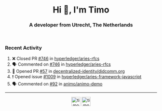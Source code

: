 <h1 align="center">Hi 👋, I'm Timo</h1>
<h3 align="center">A developer from Utrecht, The Netherlands</h3>
<br/>
<!-- https://github.com/rahuldkjain/github-profile-readme-generator --!>

<!--  <p align="left"><img src="https://github-readme-stats.vercel.app/api?username=timoglastra&show_icons=true&count_private=true&" alt="timoglastra" /></p> --!>

<!--
Github language stats
<p align="left"><img src="https://github-readme-stats.vercel.app/api/top-langs/?username=timoglastra&layout=compact" alt="timoglastra" /><p>
-->

<!-- Codestats language stats -->
<!-- <p align="left"><img src="https://codestats-readme.vercel.app/api/top-langs/?username=timoglastra&layout=compact&language_count=12" alt="timoglastra" /><p>    --!>
  
<h3>Recent Activity</h3>

<!--START_SECTION:activity-->
1. ❌ Closed PR [#746](https://github.com/hyperledger/aries-rfcs/pull/746) in [hyperledger/aries-rfcs](https://github.com/hyperledger/aries-rfcs)
2. 🗣 Commented on [#746](https://github.com/hyperledger/aries-rfcs/issues/746) in [hyperledger/aries-rfcs](https://github.com/hyperledger/aries-rfcs)
3. 💪 Opened PR [#57](https://github.com/decentralized-identity/didcomm.org/pull/57) in [decentralized-identity/didcomm.org](https://github.com/decentralized-identity/didcomm.org)
4. ❗️ Opened issue [#1009](https://github.com/hyperledger/aries-framework-javascript/issues/1009) in [hyperledger/aries-framework-javascript](https://github.com/hyperledger/aries-framework-javascript)
5. 🗣 Commented on [#92](https://github.com/animo/animo-demo/issues/92) in [animo/animo-demo](https://github.com/animo/animo-demo)
<!--END_SECTION:activity-->

---

<p align="center">
<a href="https://twitter.com/timoglastra" target="blank"><img align="center" src="https://cdn.jsdelivr.net/npm/simple-icons@3.0.1/icons/twitter.svg" alt="timoglastra" height="30" width="30" /></a>
<a href="https://linkedin.com/in/timoglastra" target="blank"><img align="center" src="https://cdn.jsdelivr.net/npm/simple-icons@3.0.1/icons/linkedin.svg" alt="timoglastra" height="30" width="30" /></a>
</p>



